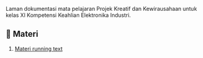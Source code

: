 Laman dokumentasi mata pelajaran Projek Kreatif dan Kewirausahaan untuk kelas XI Kompetensi Keahlian Elektronika Industri.

## 📘 Materi
1. [Materi running text](https://drive.google.com/file/d/1cOZoOnahHoO34we4_plLsWL1pNWOY0-Q/view?usp=sharing)

